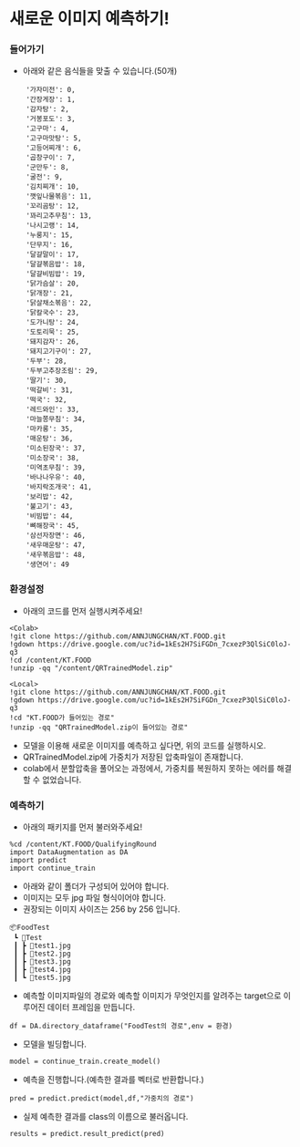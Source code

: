 # 새로운 이미지 예측하기!
### 들어가기
- 아래와 같은 음식들을 맞출 수 있습니다.(50개)
```
    '가자미전': 0,
    '간장게장': 1,
    '감자탕': 2,
    '거봉포도': 3,
    '고구마': 4,
    '고구마맛탕': 5,
    '고등어찌개': 6,
    '곱창구이': 7,
    '군만두': 8,
    '굴전': 9,
    '김치찌개': 10,
    '깻잎나물볶음': 11,
    '꼬리곰탕': 12,
    '꽈리고추무침': 13,
    '나시고랭': 14,
    '누룽지': 15,
    '단무지': 16,
    '달걀말이': 17,
    '달걀볶음밥': 18,
    '달걀비빔밥': 19,
    '닭가슴살': 20,
    '닭개장': 21,
    '닭살채소볶음': 22,
    '닭칼국수': 23,
    '도가니탕': 24,
    '도토리묵': 25,
    '돼지감자': 26,
    '돼지고기구이': 27,
    '두부': 28,
    '두부고추장조림': 29,
    '딸기': 30,
    '떡갈비': 31,
    '떡국': 32,
    '레드와인': 33,
    '마늘쫑무침': 34,
    '마카롱': 35,
    '매운탕': 36,
    '미소된장국': 37,
    '미소장국': 38,
    '미역초무침': 39,
    '바나나우유': 40,
    '바지락조개국': 41,
    '보리밥': 42,
    '불고기': 43,
    '비빔밥': 44,
    '뼈해장국': 45,
    '삼선자장면': 46,
    '새우매운탕': 47,
    '새우볶음밥': 48,
    '생연어': 49
```
### 환경설정
- 아래의 코드를 먼저 실행시켜주세요!
```
<Colab>
!git clone https://github.com/ANNJUNGCHAN/KT.FOOD.git
!gdown https://drive.google.com/uc?id=1kEs2H7SiFGDn_7cxezP3QlSiC0loJ-q3
!cd /content/KT.FOOD
!unzip -qq "/content/QRTrainedModel.zip"

<Local>
!git clone https://github.com/ANNJUNGCHAN/KT.FOOD.git
!gdown https://drive.google.com/uc?id=1kEs2H7SiFGDn_7cxezP3QlSiC0loJ-q3
!cd "KT.FOOD가 들어있는 경로"
!unzip -qq "QRTrainedModel.zip이 들어있는 경로"
```
- 모델을 이용해 새로운 이미지를 예측하고 싶다면, 위의 코드를 실행하시오.
- QRTrainedModel.zip에 가중치가 저장된 압축파일이 존재합니다.
- colab에서 분할압축을 풀어오는 과정에서, 가중치를 복원하지 못하는 에러를 해결할 수 없었습니다.

### 예측하기
- 아래의 패키지를 먼저 불러와주세요!
```
%cd /content/KT.FOOD/QualifyingRound
import DataAugmentation as DA
import predict
import continue_train
```
- 아래와 같이 폴더가 구성되어 있어야 합니다.
- 이미지는 모두 jpg 파일 형식이어야 합니다.
- 권장되는 이미지 사이즈는 256 by 256 입니다.
```
📦FoodTest
 ┗ 📂Test
 ┃ ┣ 📜test1.jpg
 ┃ ┣ 📜test2.jpg
 ┃ ┣ 📜test3.jpg
 ┃ ┣ 📜test4.jpg
 ┃ ┗ 📜test5.jpg
```
- 예측할 이미지파일의 경로와 예측할 이미지가 무엇인지를 알려주는 target으로 이루어진 데이터 프레임을 만듭니다.
```
df = DA.directory_dataframe("FoodTest의 경로",env = 환경)
```
- 모델을 빌딩합니다.
```
model = continue_train.create_model()
```
- 예측을 진행합니다.(예측한 결과를 벡터로 반환합니다.)
```
pred = predict.predict(model,df,"가중치의 경로")
```
- 실제 예측한 결과를 class의 이름으로 불러옵니다.
```
results = predict.result_predict(pred)
```

